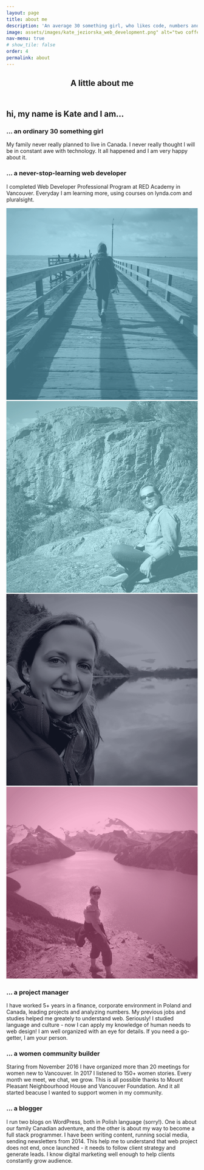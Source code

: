```yaml
---
layout: page
title: about me
description: 'An average 30 something girl, who likes code, numbers and people <br /><br /> Read more about me'
image: assets/images/kate_jeziorska_web_development.png" alt="two coffee mugs Kate Jeziorska web development" 
nav-menu: true
# show_tile: false
order: 4
permalink: about
---
```


<!-- Main -->
<div id="main">

<!-- One -->
<section id="one">
	<div class="inner">
		<header class="major">
			<h1>A little about me</h1>
		</header>
<!-- Content -->
		<h2 id="content">hi, my name is  Kate and I am...</h2> 
		<div class="row">
			<div class="6u 12u$(small)">
				<h3>... an ordinary 30 something girl</h3>
				<p>My family never really planned to live in Canada. I never really thought I will be in constant awe with technology. It all happened and I am very happy about it.</p>
			</div>
			<div class="6u$ 12u$(small)">
				<h3>... a never-stop-learning web developer</h3>
				<p>I completed Web Developer Professional Program at RED Academy in Vancouver. Everyday I am learning more, using courses on lynda.com and pluralsight. </p>
			</div>
			<!-- Break -->
			<div class="box alt">
			<div class="row 50% uniform">
				<div class="3u"><span class="image fit"><img src="assets/images/5.png" alt="" /></span></div>
				<div class="3u"><span class="image fit"><img src="assets/images/6.png" alt="" /></span></div>
				<div class="3u"><span class="image fit"><img src="assets/images/4.png" alt="" /></span></div>
				<div class="3u$"><span class="image fit"><img src="assets/images/16.png" alt="" /></span></div>
			</div>
		</div>
		<!--Break-->
			<div class="4u 12u$(small)">
				<h3>... a project manager</h3>
				<p>I have worked 5+ years in a finance, corporate environment in Poland and Canada, leading projects and analyzing numbers. My previous jobs and studies helped me greately to understand web. Seriously! I studied language and culture -  now I can apply my knowledge of human needs to web design! I am well organized with an eye for details. If you need a go-getter, I am your person.</p>
			</div>
			<div class="4u 12u$(small)">
				<h3>... a women community builder</h3>
				<p>Staring from November 2016 I have organized more than 20 meetings for women new to Vancouver. In 2017 I listened to 150+ women stories. Every month we meet, we chat, we grow. This is all possible thanks to Mount Pleasant Neighbourhood House and Vancouver Foundation. And it all started beacuse I wanted to support women in my community.</p>
			</div>
			<div class="4u$ 12u$(small)">
				<h3>... a blogger</h3>
				<p>I run two blogs on WordPress, both in Polish language (sorry!). One is about our family Canadian adventure, and the other is about my way to become a full stack programmer. I have been writing content, running social media, sending newsletters from 2014. This help me to understand that web project does not end, once launched - it needs to follow client strategy and generate leads. I know digital marketing well enough to help clients constantly grow audience.</p>
			</div>
		</div>
	</div>
</section>
</div>

